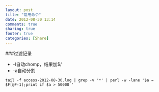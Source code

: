 ```yaml
---
layout: post
title: "常用命令"
date: 2012-08-30 13:14
comments: true
sharing: true
footer: true
categories: [Share]
---
```


###过滤记录

+ -l自动chomp，结果加$/
+ -a自动分割

```shell
tail -f access-2012-08-30.log | grep -v '*' | perl -w -lane '$a = $F[@F-1];print if $a > 50000 '
```




